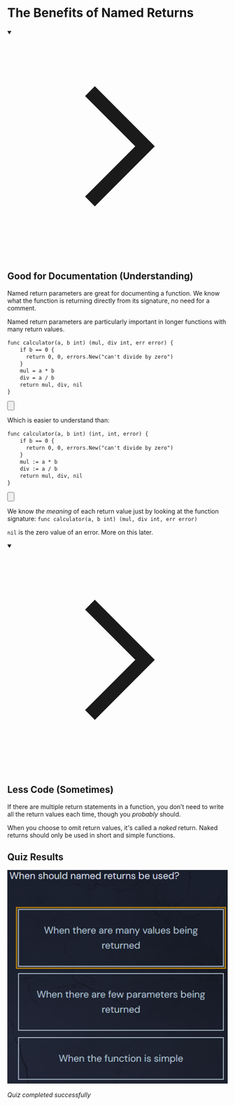 <h1>The Benefits of Named Returns</h1>
<details open="">
<summary>

<svg class="details-icon" xmlns="http://www.w3.org/2000/svg" fill="none" viewBox="0 0 24 24" stroke-width="1.5" stroke="currentColor">
  <path d="m9 18 6-6-6-6"></path>
</svg>
<h2>Good for Documentation (Understanding)</h2>
</summary>
<p>Named return parameters are great for documenting a function. We know what the function is returning directly from its signature, no need for a comment.</p>
<p>Named return parameters are particularly important in longer functions with many return values.</p>

<div style="position: relative; isolation: isolate;">
  <pre class="language-go" tabindex="0"><code class="language-go"><span class="token tag">func</span> <span class="token function">calculator</span><span class="token punctuation">(</span>a<span class="token punctuation">,</span> b <span class="token builtin">int</span><span class="token punctuation">)</span> <span class="token punctuation">(</span>mul<span class="token punctuation">,</span> div <span class="token builtin">int</span><span class="token punctuation">,</span> err <span class="token builtin">error</span><span class="token punctuation">)</span> <span class="token punctuation">{</span>
    <span class="token keyword keyword-if">if</span> b <span class="token operator">==</span> <span class="token number">0</span> <span class="token punctuation">{</span>
      <span class="token keyword keyword-return">return</span> <span class="token number">0</span><span class="token punctuation">,</span> <span class="token number">0</span><span class="token punctuation">,</span> errors<span class="token punctuation">.</span><span class="token function">New</span><span class="token punctuation">(</span><span class="token string">"can't divide by zero"</span><span class="token punctuation">)</span>
    <span class="token punctuation">}</span>
    mul <span class="token operator">=</span> a <span class="token operator">*</span> b
    div <span class="token operator">=</span> a <span class="token operator">/</span> b
    <span class="token keyword keyword-return">return</span> mul<span class="token punctuation">,</span> div<span class="token punctuation">,</span> <span class="token boolean">nil</span>
<span class="token punctuation">}</span>
</code></pre>

  <button class="markdown-it-code-copy absolute right-2 top-2.5 z-10 m-1 h-6 w-6 cursor-pointer rounded bg-gray-950 text-gray-500 focus:outline-white hover:text-gray-200" data-clipboard-text="func calculator(a, b int) (mul, div int, err error) {
    if b == 0 {
      return 0, 0, errors.New(&quot;can't divide by zero&quot;)
    }
    mul = a * b
    div = a / b
    return mul, div, nil
}" title="Copy to clipboard">
    <svg data-slot="icon" aria-hidden="true" fill="none" stroke-width="1.5" stroke="currentColor" viewBox="0 0 24 24" xmlns="http://www.w3.org/2000/svg">
      <rect width="8" height="4" x="8" y="2" rx="1" ry="1"></rect><path d="M16 4h2a2 2 0 0 1 2 2v14a2 2 0 0 1-2 2H6a2 2 0 0 1-2-2V6a2 2 0 0 1 2-2h2"></path>
  </svg>
  </button>
</div>
<p>Which is easier to understand than:</p>

<div style="position: relative; isolation: isolate;">
  <pre class="language-go" tabindex="0"><code class="language-go"><span class="token tag">func</span> <span class="token function">calculator</span><span class="token punctuation">(</span>a<span class="token punctuation">,</span> b <span class="token builtin">int</span><span class="token punctuation">)</span> <span class="token punctuation">(</span><span class="token builtin">int</span><span class="token punctuation">,</span> <span class="token builtin">int</span><span class="token punctuation">,</span> <span class="token builtin">error</span><span class="token punctuation">)</span> <span class="token punctuation">{</span>
    <span class="token keyword keyword-if">if</span> b <span class="token operator">==</span> <span class="token number">0</span> <span class="token punctuation">{</span>
      <span class="token keyword keyword-return">return</span> <span class="token number">0</span><span class="token punctuation">,</span> <span class="token number">0</span><span class="token punctuation">,</span> errors<span class="token punctuation">.</span><span class="token function">New</span><span class="token punctuation">(</span><span class="token string">"can't divide by zero"</span><span class="token punctuation">)</span>
    <span class="token punctuation">}</span>
    mul <span class="token operator">:=</span> a <span class="token operator">*</span> b
    div <span class="token operator">:=</span> a <span class="token operator">/</span> b
    <span class="token keyword keyword-return">return</span> mul<span class="token punctuation">,</span> div<span class="token punctuation">,</span> <span class="token boolean">nil</span>
<span class="token punctuation">}</span>
</code></pre>

  <button class="markdown-it-code-copy absolute right-2 top-2.5 z-10 m-1 h-6 w-6 cursor-pointer rounded bg-gray-950 text-gray-500 focus:outline-white hover:text-gray-200" data-clipboard-text="func calculator(a, b int) (int, int, error) {
    if b == 0 {
      return 0, 0, errors.New(&quot;can't divide by zero&quot;)
    }
    mul := a * b
    div := a / b
    return mul, div, nil
}" title="Copy to clipboard">
    <svg data-slot="icon" aria-hidden="true" fill="none" stroke-width="1.5" stroke="currentColor" viewBox="0 0 24 24" xmlns="http://www.w3.org/2000/svg">
      <rect width="8" height="4" x="8" y="2" rx="1" ry="1"></rect><path d="M16 4h2a2 2 0 0 1 2 2v14a2 2 0 0 1-2 2H6a2 2 0 0 1-2-2V6a2 2 0 0 1 2-2h2"></path>
  </svg>
  </button>
</div>
<p>We know <em>the meaning</em> of each return value just by looking at the function signature: <code>func calculator(a, b int) (mul, div int, err error)</code></p>
<div class="callout callout-info">
<p></p>
<p><code>nil</code> is the zero value of an error. More on this later.</p>
</div>
</details>
<details open="">
<summary>

<svg class="details-icon" xmlns="http://www.w3.org/2000/svg" fill="none" viewBox="0 0 24 24" stroke-width="1.5" stroke="currentColor">
  <path d="m9 18 6-6-6-6"></path>
</svg>
<h2>Less Code (Sometimes)</h2>
</summary>
<p>If there are multiple return statements in a function, you don’t need to write all the return values each time, though you <em>probably</em> should.</p>
<p>When you choose to omit return values, it's called a <em>naked</em> return. Naked returns should only be used in short and simple functions.</p>
</details>


## Quiz Results

![Quiz Screenshot](./CH3_Functions_L11_The_Benefits_of_Named_Returns_quiz_result.png)

*Quiz completed successfully*